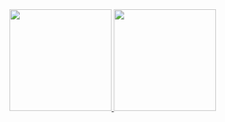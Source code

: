 <div>
  <a href="https://github.com/caiopadovan">
  <img height="180em" src="https://github-readme-stats.vercel.app/api?username=caiopadovan&show_icons=true&theme=tokyonight&include_all_commits=true&count_private=true"/>
  <img height="180em" src="https://github-readme-stats.vercel.app/api/top-langs/?username=caiopadovan&layout=compact&langs_count=6&theme=tokyonight"/>
</div>
